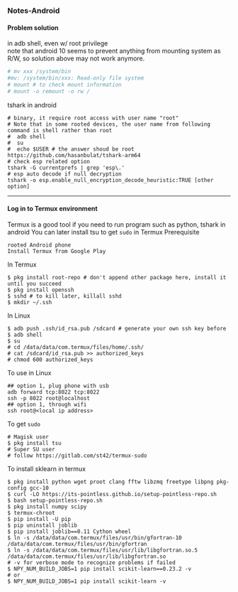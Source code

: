 ### Notes-Android  

#### Problem solution
in adb shell, even w/ root privilege  
note that android 10 seems to prevent anything from mounting system as R/W, so solution above may not work anymore.
```bash
# mv xxx /system/bin
#mv: /system/bin/xxx: Read-only file system
# mount # to check mount information
# mount -o remount -o rw /
```
tshark in android
```
# binary, it require root access with user name "root"
# Note that in some rooted devices, the user name from following command is shell rather than root
#  adb shell
#  su
#  echo $USER # the answer shoud be root
https://github.com/hasanbulat/tshark-arm64
# check esp related option
tshark -G currentprefs | grep 'esp\.'
# esp auto decode if null decryption
tshark -o esp.enable_null_encryption_decode_heuristic:TRUE [other option]
```
---
#### Log in to Termux environment
Termux is a good tool if you need to run program such as python, tshark in android
You can later install tsu to get `sudo` in Termux
Prerequisite
```
rooted Android phone
Install Termux from Google Play
```
In Termux
```
$ pkg install root-repo # don't append other package here, install it until you succeed
$ pkg install openssh
$ sshd # to kill later, killall sshd
$ mkdir ~/.ssh
```
In Linux
```
$ adb push .ssh/id_rsa.pub /sdcard # generate your own ssh key before
$ adb shell
$ su
# cd /data/data/com.termux/files/home/.ssh/
# cat /sdcard/id_rsa.pub >> authorized_keys
# chmod 600 authorized_keys
```
To use in Linux
```
## option 1, plug phone with usb
adb forward tcp:8022 tcp:8022
ssh -p 8022 root@localhost
## option 1, through wifi
ssh root@<local ip address>
```
To get `sudo`
```
# Magisk user
$ pkg install tsu
# Super SU user
# follow https://gitlab.com/st42/termux-sudo
```
To install sklearn in termux
```
$ pkg install python wget proot clang fftw libzmq freetype libpng pkg-config gcc-10
$ curl -LO https://its-pointless.github.io/setup-pointless-repo.sh
$ bash setup-pointless-repo.sh
$ pkg install numpy scipy
$ termux-chroot
$ pip install -U pip
$ pip uninstall joblib
$ pip install joblib==0.11 Cython wheel
$ ln -s /data/data/com.termux/files/usr/bin/gfortran-10 /data/data/com.termux/files/usr/bin/gfortran
$ ln -s /data/data/com.termux/files/usr/lib/libgfortran.so.5 /data/data/com.termux/files/usr/lib/libgfortran.so
# -v for verbose mode to recognize problems if failed
$ NPY_NUM_BUILD_JOBS=1 pip install scikit-learn==0.23.2 -v
# or
$ NPY_NUM_BUILD_JOBS=1 pip install scikit-learn -v
```

